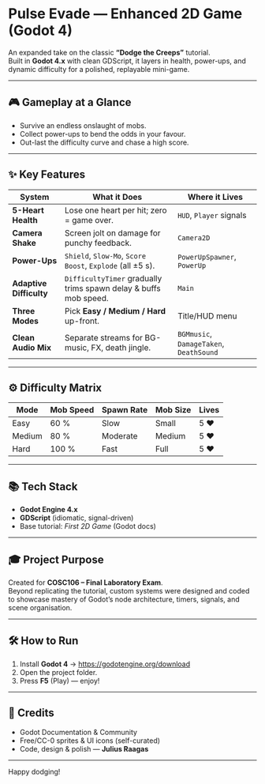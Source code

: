 # Pulse Evade — Enhanced 2D Game (Godot 4)

An expanded take on the classic **“Dodge the Creeps”** tutorial.  
Built in **Godot 4.x** with clean GDScript, it layers in health, power-ups, and dynamic difficulty for a polished, replayable mini-game.

---

## 🎮 Gameplay at a Glance
* Survive an endless onslaught of mobs.
* Collect power-ups to bend the odds in your favour.
* Out-last the difficulty curve and chase a high score.

---

## ✨ Key Features

| System            | What it Does | Where it Lives |
|-------------------|--------------|----------------|
| **5-Heart Health**| Lose one heart per hit; zero = game over.| `HUD`, `Player` signals |
| **Camera Shake**  | Screen jolt on damage for punchy feedback.| `Camera2D` |
| **Power-Ups**     | `Shield`, `Slow-Mo`, `Score Boost`, `Explode` (all ±5 s).| `PowerUpSpawner`, `PowerUp` |
| **Adaptive Difficulty** | `DifficultyTimer` gradually trims spawn delay & buffs mob speed.| `Main` |
| **Three Modes**   | Pick **Easy / Medium / Hard** up-front.| Title/HUD menu |
| **Clean Audio Mix** | Separate streams for BG-music, FX, death jingle.| `BGMmusic`, `DamageTaken`, `DeathSound` |

---

## ⚙️ Difficulty Matrix

| Mode   | Mob Speed | Spawn Rate | Mob Size | Lives |
|--------|-----------|-----------|----------|-------|
| Easy   | 60 %      | Slow      | Small    | 5 ♥ |
| Medium | 80 %      | Moderate  | Medium   | 5 ♥ |
| Hard   | 100 %     | Fast      | Full     | 5 ♥ |

---

## 📚 Tech Stack
* **Godot Engine 4.x**
* **GDScript** (idiomatic, signal-driven)
* Base tutorial: *First 2D Game* (Godot docs)

---

## 🎓 Project Purpose
Created for **COSC106 – Final Laboratory Exam**.  
Beyond replicating the tutorial, custom systems were designed and coded to showcase mastery of Godot’s node architecture, timers, signals, and scene organisation.

---

## 🛠 How to Run
1. Install **Godot 4** → <https://godotengine.org/download>  
2. Open the project folder.  
3. Press **F5** (Play) — enjoy!

---

## 🔑 Credits
* Godot Documentation & Community  
* Free/CC-0 sprites & UI icons (self-curated)  
* Code, design & polish — **Julius Raagas**

---

Happy dodging!
